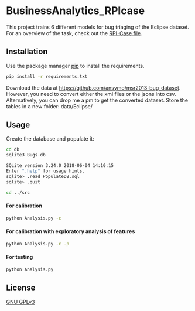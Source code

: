 # BusinessAnalytics_RPIcase

This project trains 6 different models for bug triaging of the Eclipse dataset. For an overview of the task, check out the [RPI-Case file](docs/RPICase.pdf).

## Installation

Use the package manager [pip](https://pip.pypa.io/en/stable/) to install the requirements.

```bash
pip install -r requirements.txt
```

Download the data at https://github.com/ansymo/msr2013-bug_dataset. However, you need to convert either the xml files or the jsons into csv. Alternatively, you can drop me a pm to get the converted dataset. Store the tables in a new folder: data/Eclipse/

## Usage

Create the database and populate it:

```bash
cd db
sqlite3 Bugs.db
```
```bash
SQLite version 3.24.0 2018-06-04 14:10:15
Enter ".help" for usage hints.
sqlite> .read PopulateDB.sql
sqlite> .quit
```
```bash
cd ../src
```
#### For calibration
```bash
python Analysis.py -c
```
#### For calibration with exploratory analysis of features
```bash
python Analysis.py -c -p
```
#### For testing
```bash
python Analysis.py
```
## License
[GNU GPLv3](https://choosealicense.com/licenses/gpl-3.0/#)

